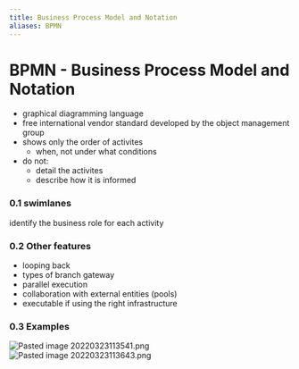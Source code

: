 ```yaml
---
title: Business Process Model and Notation
aliases: BPMN
---
```

# BPMN - Business Process Model and Notation
- graphical diagramming language
- free international vendor standard developed by the object management group
- shows only the order of activites
	- when, not under what conditions
- do not:
	- detail the activites
	- describe how it is informed

### 0.1 swimlanes
identify the business role for each activity

### 0.2 Other features
- looping back
- types of branch gateway
- parallel execution
- collaboration with external entities (pools)
- executable if using the right infrastructure

### 0.3 Examples
![Pasted image 20220323113541.png](None)
![Pasted image 20220323113643.png](None)